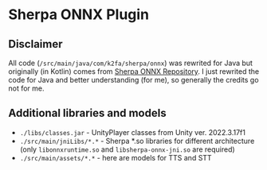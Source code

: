 # Sherpa ONNX Plugin

## Disclaimer
All code (`/src/main/java/com/k2fa/sherpa/onnx`) was rewrited for Java but originally (in Kotlin) comes from [Sherpa ONNX Repository](https://github.com/k2-fsa/sherpa-onnx).
I just rewrited the code for Java and better understanding (for me), so generally the credits go not for me.

## Additional libraries and models

- `./libs/classes.jar` - UnityPlayer classes from Unity ver. 2022.3.17f1
- `./src/main/jniLibs/*.*` - Sherpa *.so libraries for different architecture (only `libonnxruntime.so` and `libsherpa-onnx-jni.so` are required)
- `./src/main/assets/*.*` - here are models for TTS and STT

